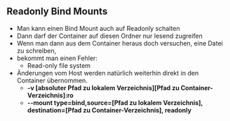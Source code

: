 ## Readonly Bind Mounts

* Man kann einen Bind Mount auch auf Readonly schalten
* Dann darf der Container auf diesen Ordner nur lesend zugreifen
* Wenn man dann aus dem Container heraus doch versuchen, eine Datei zu schreiben,
* bekommt man einen Fehler:
  * Read-only file system
* Änderungen vom Host werden natürlich weiterhin direkt in den Container übernommen.
  * **-v [absoluter Pfad zu lokalem Verzeichnis][Pfad zu Container-Verzeichnis]:ro**
  * **--mount type=bind,source=[Pfad zu lokalem Verzeichnis], destination=[Pfad zu Container-Verzeichnis], readonly**